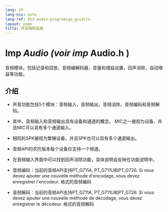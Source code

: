 ```yaml
---
lang: zh
lang-niv: auto
lang-ref: 053-audio-programigo_gvidilo
layout: page
title: 声音编程指南
---
```


# Imp  _Audio \(voir imp_  Audio.h  \)

音频模块，包括记录和回放，音频编解码器，音量和增益设置，回声消除，自动增益等功能。

## 介绍
* 声音功能包括5个模块：音频输入，音频输出，音频消除，音频编码和音频解码。


 * 其中，音频输入和音频输出具有设备和通道的概念。 MIC之一被视为设备，并且MIC可以具有多个通道输入。


 * 相同的SPK被视为繁殖设备，并且SPK也可以具有多个通道输出。


 * 音频API的农历版本每个设备仅支持一个频道。


 * 在音频输入界面中可以找到回声消除功能，具体说明会反映在功能说明中。


 * 音频编码：当前的音频API支持PT_G711A, PT_G711U和PT_G726. Si vous devez ajouter une nouvelle méthode d'encodage, vous devez enregistrer l'encodeur.
   格式的音频编码

   

 * 音频解码：当前的音频API支持PT_G711A, PT_G711U和PT_G726. Si vous devez ajouter une nouvelle méthode de décodage, vous devez enregistrer le décodeur.
   格式的音频解码

   

